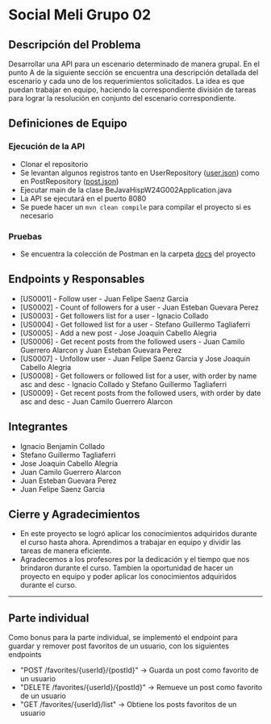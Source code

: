 # Social Meli Grupo 02

## Descripción del Problema
Desarrollar una API para un escenario determinado de manera grupal. En el punto A de la siguiente sección se encuentra una descripción detallada del escenario y cada uno de los requerimientos solicitados. La idea es que puedan trabajar en equipo, haciendo la correspondiente división de tareas para lograr la resolución en conjunto del escenario correspondiente.

## Definiciones de Equipo

### Ejecución de la API
- Clonar el repositorio
- Se levantan algunos registros tanto en UserRepository ([user.json](src/main/resources/json/users.json)) como en PostRepository ([post.json](src/main/resources/json/posts.json))
- Ejecutar main de la clase BeJavaHispW24G002Application.java
- La API se ejecutará en el puerto 8080
- Se puede hacer un ```mvn clean compile``` para compilar el proyecto si es necesario

### Pruebas
- Se encuentra la colección de Postman en la carpeta [docs](src/main/resources/docs) del proyecto

## Endpoints y Responsables
- [US0001] - Follow user - Juan Felipe Saenz Garcia
- [US0002] - Count of followers for a user - Juan Esteban Guevara Perez
- [US0003] - Get followers list for a user - Ignacio Collado
- [US0004] - Get followed list for a user - Stefano Guillermo Tagliaferri
- [US0005] - Add a new post - Jose Joaquin Cabello Alegria
- [US0006] - Get recent posts from the followed users - Juan Camilo Guerrero Alarcon y Juan Esteban Guevara Perez
- [US0007] - Unfollow user - Juan Felipe Saenz Garcia y Jose Joaquin Cabello Alegria
- [US0008] - Get followers or followed list for a user, with order by name asc and desc - Ignacio Collado y Stefano Guillermo Tagliaferri
- [US0009] - Get recent posts from the followed users, with order by date asc and desc - Juan Camilo Guerrero Alarcon

## Integrantes
- Ignacio Benjamin Collado
- Stefano Guillermo Tagliaferri
- Jose Joaquin Cabello Alegria
- Juan Camilo Guerrero Alarcon
- Juan Esteban Guevara Perez
- Juan Felipe Saenz Garcia

## Cierre y Agradecimientos
- En este proyecto se logró aplicar los conocimientos adquiridos durante el curso hasta ahora. Aprendimos a trabajar en equipo y dividir las tareas de manera eficiente.
- Agradecemos a los profesores por la dedicación y el tiempo que nos brindaron durante el curso. Tambien la oportunidad de hacer un proyecto en equipo y poder aplicar los conocimientos adquiridos durante el curso.

---

## Parte individual
Como bonus para la parte individual, se implementó el endpoint para guardar y remover post favoritos de un usuario, con los siguientes endpoints

- "POST /favorites/{userId}/{postId}" -> Guarda un post como favorito de un usuario
- "DELETE /favorites/{userId}/{postId}" -> Remueve un post como favorito de un usuario
- "GET /favorites/{userId}/list" -> Obtiene los posts favoritos de un usuario